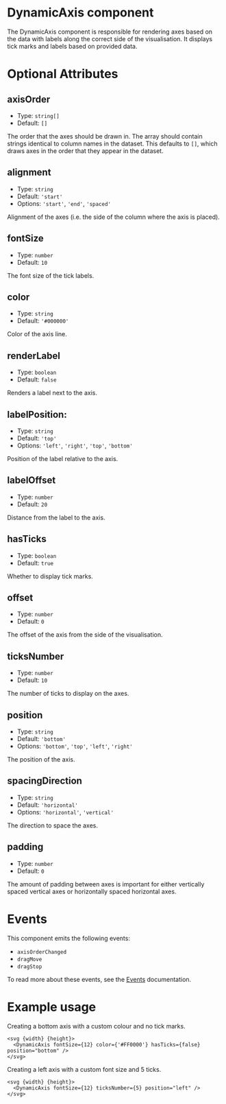 # DynamicAxis component

The DynamicAxis component is responsible for rendering axes
based on the data with labels along the correct side of the visualisation.
It displays tick marks and labels based on provided data.

# Optional Attributes

## axisOrder

- Type: `string[]`
- Default: `[]`

The order that the axes should be drawn in. The array should contain strings identical to column names in the dataset. This defaults to `[]`, which draws axes in the order that they appear in the dataset.

## alignment

- Type: `string`
- Default: `'start'`
- Options: `'start'`, `'end'`, `'spaced'`

Alignment of the axes (i.e. the side of the column where the axis is placed).

## fontSize

- Type: `number`
- Default: `10`

The font size of the tick labels.

## color

- Type: `string`
- Default: `'#000000'`

Color of the axis line.

## renderLabel

- Type: `boolean`
- Default: `false`

Renders a label next to the axis.

## labelPosition:

- Type: `string`
- Default: `'top'`
- Options: `'left'`, `'right'`, `'top'`, `'bottom'`

Position of the label relative to the axis.

## labelOffset

- Type: `number`
- Default: `20`

Distance from the label to the axis.

## hasTicks

- Type: `boolean`
- Default: `true`

Whether to display tick marks.

## offset

- Type: `number`
- Default: `0`

The offset of the axis from the side of the visualisation.

## ticksNumber

- Type: `number`
- Default: `10`

The number of ticks to display on the axes.

## position

- Type: `string`
- Default: `'bottom'`
- Options: `'bottom'`, `'top'`, `'left'`, `'right'`

The position of the axis.

## spacingDirection

- Type: `string`
- Default: `'horizontal'`
- Options: `'horizontal'`, `'vertical'`

The direction to space the axes.

## padding

- Type: `number`
- Default: `0`

The amount of padding between axes is important for either vertically spaced vertical axes or horizontally spaced horizontal axes.

# Events

This component emits the following events:

- `axisOrderChanged`
- `dragMove`
- `dragStop`

To read more about these events, see the [Events](../utils/events.md) documentation.

# Example usage

Creating a bottom axis with a custom colour and no tick marks.

```svelte
<svg {width} {height}>
  <DynamicAxis fontSize={12} color={'#FF0000'} hasTicks={false} position="bottom" />
</svg>
```

Creating a left axis with a custom font size and 5 ticks.

```svelte
<svg {width} {height}>
  <DynamicAxis fontSize={12} ticksNumber={5} position="left" />
</svg>
```
